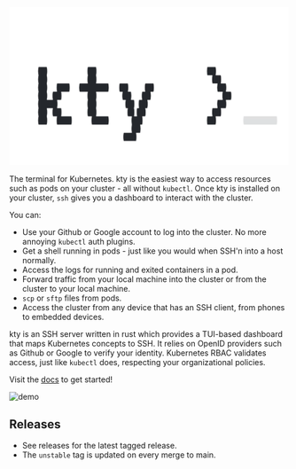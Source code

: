 <picture>
  <source media="(prefers-color-scheme: dark)" srcset="./docs/public/logo-dark-github.gif">
  <img alt="logo" src="./docs/public/logo-light-github.gif">
</picture>

The terminal for Kubernetes. kty is the easiest way to access resources such as
pods on your cluster - all without `kubectl`. Once kty is installed on your
cluster, `ssh` gives you a dashboard to interact with the cluster.

You can:

- Use your Github or Google account to log into the cluster. No more annoying
  `kubectl` auth plugins.
- Get a shell running in pods - just like you would when SSH'n into a host
  normally.
- Access the logs for running and exited containers in a pod.
- Forward traffic from your local machine into the cluster or from the cluster
  to your local machine.
- `scp` or `sftp` files from pods.
- Access the cluster from any device that has an SSH client, from phones to
  embedded devices.

kty is an SSH server written in rust which provides a TUI-based dashboard that
maps Kubernetes concepts to SSH. It relies on OpenID providers such as Github or
Google to verify your identity. Kubernetes RBAC validates access, just like
`kubectl` does, respecting your organizational policies.

Visit the [docs](https://kty.dev) to get started!

![demo](./docs/public/demo.gif)

## Releases

- See releases for the latest tagged release.
- The `unstable` tag is updated on every merge to main.
